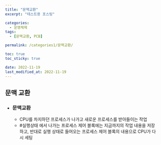 ```yaml
---
title: "문맥교환"
excerpt: "테스트용 포스팅"

categories:
  - 운영체제
tags:
  - [문맥교환, PCB]

permalink: /categories1/문맥교환/

toc: true
toc_sticky: true

date: 2022-11-19
last_modified_at: 2022-11-19
---
```


## 문맥 교환

- ### 문맥교환
  - CPU를 차지하던 프로세스가 나가고 새로운 프로세스를 받아들이는 작업
  - #실행상태 에서 나가는 프로세스 제어 블록에는 지금까지의 작업 내용을 저장하고, 반대로 실행 상태로 들어오는 프로세스 제어 블록의 내용으로 CPU가 다시 세팅
